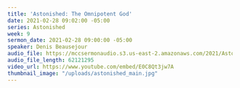 ```yaml
---
title: 'Astonished: The Omnipotent God'
date: 2021-02-28 09:02:00 -05:00
series: Astonished
week: 9
sermon_date: 2021-02-28 09:00:00 -05:00
speaker: Denis Beausejour
audio_file: https://mccsermonaudio.s3.us-east-2.amazonaws.com/2021/Astonished+2021/Astonished+Week+9.mp3
audio_file_length: 62121295
video_url: https://www.youtube.com/embed/E0C8Qt3jw7A
thumbnail_image: "/uploads/astonished_main.jpg"
---
```



